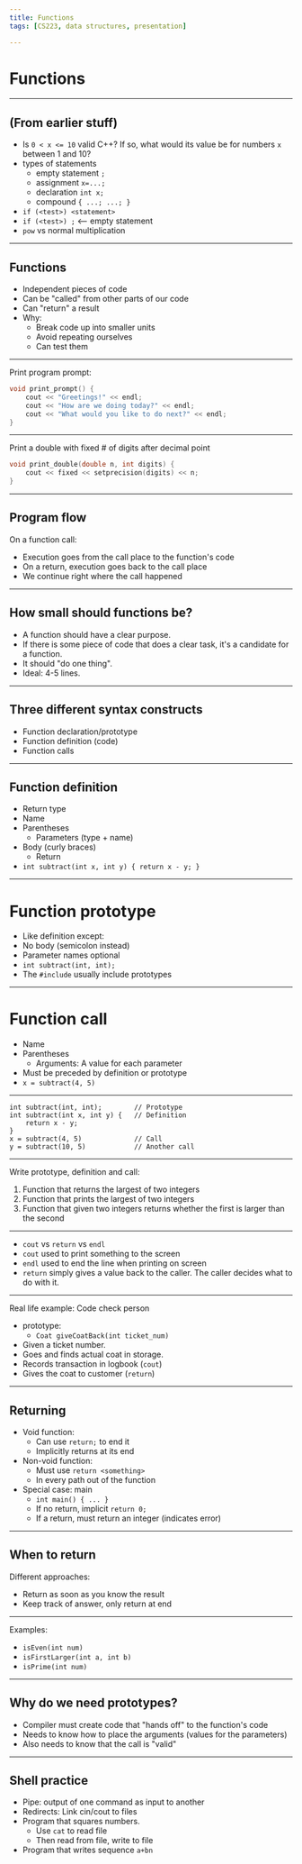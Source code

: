 ```yaml
---
title: Functions
tags: [CS223, data structures, presentation]

---
```


# Functions

---

## (From earlier stuff)

- Is `0 < x <= 10` valid C++? If so, what would its value be for numbers `x` between 1 and 10?
- types of statements
    - empty statement `;`
    - assignment `x=...;`
    - declaration `int x;`
    - compound `{ ...; ...; }`
- `if (<test>) <statement>`
- `if (<test>) ;` <-- empty statement
- `pow` vs normal multiplication

---

## Functions

- Independent pieces of code
- Can be "called" from other parts of our code
- Can "return" a result
- Why:
    - Break code up into smaller units
    - Avoid repeating ourselves
    - Can test them

---

Print program prompt:
```c++
void print_prompt() {
    cout << "Greetings!" << endl;
    cout << "How are we doing today?" << endl;
    cout << "What would you like to do next?" << endl;
}
```

---

Print a double with fixed # of digits after decimal point
```c++
void print_double(double n, int digits) {
    cout << fixed << setprecision(digits) << n;
}
```

---

## Program flow

On a function call:
 
- Execution goes from the call place to the function's code
- On a return, execution goes back to the call place
- We continue right where the call happened

---

## How small should functions be?

- A function should have a clear purpose.
- If there is some piece of code that does a clear task, it's a candidate for a function.
- It should "do one thing".
- Ideal: 4-5 lines.

---

## Three different syntax constructs

- Function declaration/prototype
- Function definition (code)
- Function calls

---

## Function definition

- Return type
- Name
- Parentheses
    - Parameters (type + name)
- Body (curly braces)
    - Return
- `int subtract(int x, int y) { return x - y; }`

---

# Function prototype

- Like definition except:
- No body (semicolon instead)
- Parameter names optional
- `int subtract(int, int);`
- The `#include` usually include prototypes

---

# Function call

- Name
- Parentheses
    - Arguments: A value for each parameter
- Must be preceded by definition or prototype
- `x = subtract(4, 5)`

---

```
int subtract(int, int);        // Prototype
int subtract(int x, int y) {   // Definition
    return x - y; 
}
x = subtract(4, 5)             // Call
y = subtract(10, 5)            // Another call
```

---

Write prototype, definition and call:

1. Function that returns the largest of two integers
2. Function that prints the largest of two integers
3. Function that given two integers returns whether the first is larger than the second

---

- `cout` vs `return` vs `endl`
- `cout` used to print something to the screen
- `endl` used to end the line when printing on screen
- `return` simply gives a value back to the caller. The caller decides what to do with it.

---

Real life example: Code check person

- prototype: 
    - `Coat giveCoatBack(int ticket_num)`
- Given a ticket number.
- Goes and finds actual coat in storage.
- Records transaction in logbook (`cout`)
- Gives the coat to customer (`return`)

---

## Returning

- Void function: 
    - Can use `return;` to end it
    - Implicitly returns at its end
- Non-void function:
    - Must use `return <something>`
    - In every path out of the function
- Special case: main
    - `int main() { ... }`
    - If no return, implicit `return 0;`
    - If a return, must return an integer (indicates error)

---

## When to return

Different approaches:

- Return as soon as you know the result
- Keep track of answer, only return at end

---

Examples:

- `isEven(int num)`
- `isFirstLarger(int a, int b)`
- `isPrime(int num)`

---

## Why do we need prototypes?

- Compiler must create code that "hands off" to the function's code
- Needs to know how to place the arguments (values for the parameters)
- Also needs to know that the call is "valid"

---

## Shell practice

- Pipe: output of one command as input to another
- Redirects: Link cin/cout to files
- Program that squares numbers. 
    - Use `cat` to read file
    - Then read from file, write to file
- Program that writes sequence `a+bn`
